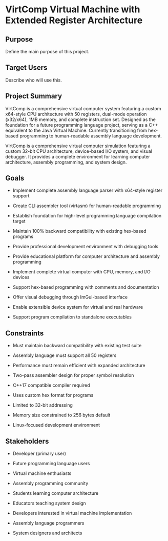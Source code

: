 # VirtComp Virtual Machine with Extended Register Architecture

## Purpose

Define the main purpose of this project.

## Target Users

Describe who will use this.


## Project Summary

VirtComp is a comprehensive virtual computer system featuring a custom x64-style CPU architecture with 50 registers, dual-mode operation (x32/x64), 1MB memory, and complete instruction set. Designed as the foundation for a future programming language project, serving as a C++ equivalent to the Java Virtual Machine. Currently transitioning from hex-based programming to human-readable assembly language development.



VirtComp is a comprehensive virtual computer simulation featuring a custom 32-bit CPU architecture, device-based I/O system, and visual debugger. It provides a complete environment for learning computer architecture, assembly programming, and system design.



## Goals

- Implement complete assembly language parser with x64-style register support
- Create CLI assembler tool (virtasm) for human-readable programming
- Establish foundation for high-level programming language compilation target
- Maintain 100% backward compatibility with existing hex-based programs
- Provide professional development environment with debugging tools



- Provide educational platform for computer architecture and assembly programming
- Implement complete virtual computer with CPU, memory, and I/O devices
- Support hex-based programming with comments and documentation
- Offer visual debugging through ImGui-based interface
- Enable extensible device system for virtual and real hardware
- Support program compilation to standalone executables



## Constraints

- Must maintain backward compatibility with existing test suite
- Assembly language must support all 50 registers
- Performance must remain efficient with expanded architecture
- Two-pass assembler design for proper symbol resolution



- C++17 compatible compiler required
- Uses custom hex format for programs
- Limited to 32-bit addressing
- Memory size constrained to 256 bytes default
- Linux-focused development environment



## Stakeholders

- Developer (primary user)
- Future programming language users
- Virtual machine enthusiasts
- Assembly programming community



- Students learning computer architecture
- Educators teaching system design
- Developers interested in virtual machine implementation
- Assembly language programmers
- System designers and architects

